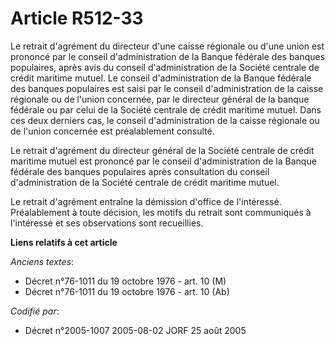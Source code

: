 # Article R512-33

Le retrait d'agrément du directeur d'une caisse régionale ou d'une union est prononcé par le conseil d'administration de la
Banque fédérale des banques populaires, après avis du conseil d'administration de la Société centrale de crédit maritime
mutuel. Le conseil d'administration de la Banque fédérale des banques populaires est saisi par le conseil d'administration de
la caisse régionale ou de l'union concernée, par le directeur général de la banque fédérale ou par celui de la Société
centrale de crédit maritime mutuel. Dans ces deux derniers cas, le conseil d'administration de la caisse régionale ou de
l'union concernée est préalablement consulté.

Le retrait d'agrément du directeur général de la Société centrale de crédit maritime mutuel est prononcé par le conseil
d'administration de la Banque fédérale des banques populaires après consultation du conseil d'administration de la Société
centrale de crédit maritime mutuel.

Le retrait d'agrément entraîne la démission d'office de l'intéressé. Préalablement à toute décision, les motifs du retrait
sont communiqués à l'intéressé et ses observations sont recueillies.

**Liens relatifs à cet article**

_Anciens textes_:

  - Décret n°76-1011 du 19 octobre 1976 - art. 10 (M)
  - Décret n°76-1011 du 19 octobre 1976 - art. 10 (Ab)

_Codifié par_:

  - Décret n°2005-1007 2005-08-02 JORF 25 août 2005
